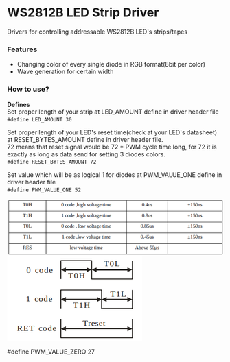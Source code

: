 # WS2812B LED Strip Driver
Drivers for controlling addressable WS2812B LED's strips/tapes

### Features
- Changing color of every single diode in RGB format(8bit per color)
- Wave generation for certain width

### How to use?
**Defines**  
Set proper length of your strip at LED_AMOUNT define in driver header file  
`#define LED_AMOUNT 30`

Set proper length of your LED's reset time(check at your LED's datasheet) at RESET_BYTES_AMOUNT define in driver header file.  
72 means that reset signal would be 72 * PWM cycle time long, for 72 it is exactly as long as data send for setting 3 diodes colors.  
`#define RESET_BYTES_AMOUNT 72`

Set value which will be as logical 1 for diodes at PWM_VALUE_ONE define in driver header file  
`#define PWM_VALUE_ONE 52`

![](/img/ws2812b_datasheet_timings1.png)  
![](/img/ws2812b_datasheet_timings2.png)

#define PWM_VALUE_ZERO 27
